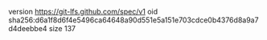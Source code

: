 version https://git-lfs.github.com/spec/v1
oid sha256:d6a1f8d6f4e5496ca64648a90d551e5a151e703cdce0b4376d8a9a7d4deebbe4
size 137
